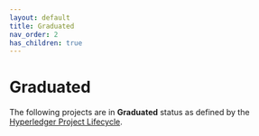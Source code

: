 ```yaml
---
layout: default
title: Graduated
nav_order: 2
has_children: true
---
```


# Graduated

The following projects are in **Graduated** status as defined by the [Hyperledger Project Lifecycle](https://toc.hyperledger.org/governing-documents/project-lifecycle.html).

